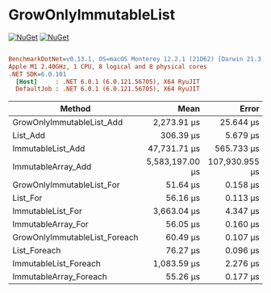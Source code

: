 # GrowOnlyImmutableList


[![NuGet](https://img.shields.io/nuget/v/GrowOnlyImmutableList.svg)](https://www.nuget.org/packages/GrowOnlyImmutableList)
[![NuGet](https://img.shields.io/nuget/dt/GrowOnlyImmutableList.svg)](https://www.nuget.org/packages/GrowOnlyImmutableList)

``` ini

BenchmarkDotNet=v0.13.1, OS=macOS Monterey 12.2.1 (21D62) [Darwin 21.3.0]
Apple M1 2.40GHz, 1 CPU, 8 logical and 8 physical cores
.NET SDK=6.0.101
  [Host]     : .NET 6.0.1 (6.0.121.56705), X64 RyuJIT
  DefaultJob : .NET 6.0.1 (6.0.121.56705), X64 RyuJIT


```
|                        Method |            Mean |          Error |         StdDev |       Gen 0 |       Gen 1 |       Gen 2 |        Allocated |
|------------------------------ |----------------:|---------------:|---------------:|------------:|------------:|------------:|-----------------:|
|     GrowOnlyImmutableList_Add |     2,273.91 μs |      25.644 μs |      21.414 μs |   1789.0625 |    207.0313 |    199.2188 |      4,249,253 B |
|                      List_Add |       306.39 μs |       5.679 μs |       6.540 μs |     97.1680 |     35.6445 |     34.6680 |      1,049,076 B |
|             ImmutableList_Add |    47,731.71 μs |     565.733 μs |     472.412 μs |  30000.0000 |   1100.0000 |    100.0000 |     82,508,744 B |
|            ImmutableArray_Add | 5,583,197.00 μs | 107,930.955 μs | 100,958.682 μs | 787000.0000 | 361000.0000 | 361000.0000 | 20,002,775,928 B |
|     GrowOnlyImmutableList_For |        51.64 μs |       0.158 μs |       0.140 μs |           - |           - |           - |                - |
|                      List_For |        56.16 μs |       0.113 μs |       0.106 μs |           - |           - |           - |                - |
|             ImmutableList_For |     3,663.04 μs |       4.347 μs |       3.630 μs |           - |           - |           - |              1 B |
|            ImmutableArray_For |        56.05 μs |       0.160 μs |       0.150 μs |           - |           - |           - |                - |
| GrowOnlyImmutableList_Foreach |        60.49 μs |       0.107 μs |       0.100 μs |           - |           - |           - |                - |
|                  List_Foreach |        76.27 μs |       0.096 μs |       0.090 μs |           - |           - |           - |                - |
|         ImmutableList_Foreach |     1,083.59 μs |       2.276 μs |       2.018 μs |           - |           - |           - |              2 B |
|        ImmutableArray_Foreach |        55.26 μs |       0.177 μs |       0.157 μs |           - |           - |           - |                - |
